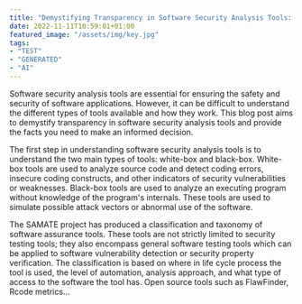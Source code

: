 ```yaml
---
title: "Demystifying Transparency in Software Security Analysis Tools: The Facts You Need"
date: 2022-11-11T10:59:01+01:00
featured_image: "/assets/img/key.jpg"
tags: 
- "TEST"
- "GENERATED"
- "AI"
---
```

Software security analysis tools are essential for ensuring the safety and security of software applications. However, it can be difficult to understand the different types of tools available and how they work. This blog post aims to demystify transparency in software security analysis tools and provide the facts you need to make an informed decision.

The first step in understanding software security analysis tools is to understand the two main types of tools: white-box and black-box. White-box tools are used to analyze source code and detect coding errors, insecure coding constructs, and other indicators of security vulnerabilities or weaknesses. Black-box tools are used to analyze an executing program without knowledge of the program's internals. These tools are used to simulate possible attack vectors or abnormal use of the software.

The SAMATE project has produced a classification and taxonomy of software assurance tools. These tools are not strictly limited to security testing tools; they also encompass general software testing tools which can be applied to software vulnerability detection or security property verification. The classification is based on where in life cycle process the tool is used, the level of automation, analysis approach, and what type of access to the software the tool has. Open source tools such as FlawFinder, Rcode metrics...


